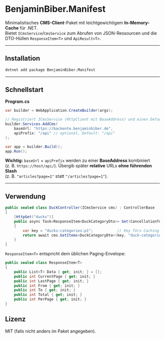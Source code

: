 # BenjaminBiber.Manifest

Minimalistisches **CMS-Client**-Paket mit leichtgewichtigem **In-Memory-Cache** für .NET.  
Bietet `ICmsService`/`CmsService` zum Abrufen von JSON-Ressourcen und die DTO-Hüllen `ResponseItem<T>` und `ApiResult<T>`.

---

## Installation

~~~bash
dotnet add package BenjaminBiber.Manifest
~~~

---

## Schnellstart

**Program.cs**
~~~csharp
var builder = WebApplication.CreateBuilder(args);

// Registriert ICmsService (HttpClient mit BaseAddress) und einen Default-ICacheService
builder.Services.AddCms(
    baseUrl: "https://backente.benjaminbiber.de",
    apiPrefix: "/api" // optional, Default: "/api"
);

var app = builder.Build();
app.Run();
~~~

**Wichtig:** `baseUrl` + `apiPrefix` werden zu einer **BaseAddress** kombiniert  
(z. B. `https://host/api/`). Übergib später **relative** URLs **ohne führenden Slash**  
(z. B. `"articles?page=1"` statt `"/articles?page=1"`).

---

## Verwendung

~~~csharp
public sealed class DuckController(ICmsService cms) : ControllerBase
{
    [HttpGet("ducks")]
    public async Task<ResponseItem<DuckCategoryDto>> Get(CancellationToken ct)
    {
        var key = "ducks:categories:p1";           // Key fürs Caching frei wählen
        return await cms.GetItems<DuckCategoryDto>(key, "duck-categories?page=1", ct);
    }
}
~~~

`ResponseItem<T>` entspricht dem üblichen Paging-Envelope:
~~~csharp
public sealed class ResponseItem<T>
{
    public List<T> Data { get; init; } = [];
    public int CurrentPage { get; init; }
    public int LastPage { get; init; }
    public int From { get; init; }
    public int To { get; init; }
    public int Total { get; init; }
    public int PerPage { get; init; }
}
~~~

## Lizenz

MIT (falls nicht anders im Paket angegeben).
